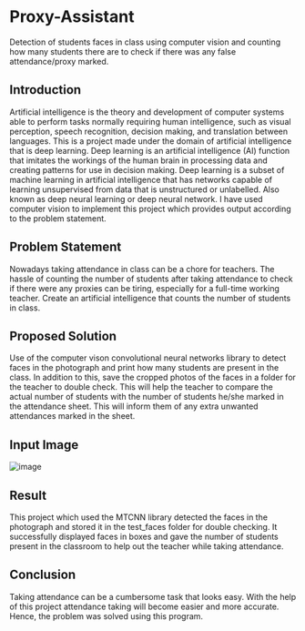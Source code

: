 # Proxy-Assistant
Detection of students faces in class using computer vision and counting how many students there are to check if there was any false attendance/proxy marked.

## Introduction
Artificial intelligence is the theory and development of computer systems able to perform tasks normally requiring human intelligence, such as visual perception, speech recognition, decision making, and translation between languages. This is a project made under the domain of artificial intelligence that is deep learning. Deep learning is an artificial intelligence (AI) function that imitates the workings of the human brain in processing data and creating patterns for use in decision making. Deep learning is a subset of machine learning in artificial intelligence that has networks capable of learning unsupervised from data that is unstructured or unlabelled. Also known as deep neural learning or deep neural network. I have used computer vision to implement this project which provides output according to the problem statement.

## Problem Statement 
Nowadays taking attendance in class can be a chore for teachers. The hassle of counting the number of students after taking attendance to check if there were any proxies can be tiring, especially for a full-time working teacher. Create an artificial intelligence that counts the number of students in class. 

## Proposed Solution
Use of the computer vison convolutional neural networks library to detect faces in the photograph and print how many students are present in the class. In addition to this, save the cropped photos of the faces in a folder for the teacher to double check. This will help the teacher to compare the actual number of students with the number of students he/she marked in the attendance sheet. This will inform them of any extra unwanted attendances marked in the sheet.

## Input Image
![image](https://user-images.githubusercontent.com/64376922/114841905-f7826b80-9df5-11eb-9887-19593db060c4.png)

## Result
This project which used the MTCNN library detected the faces in the photograph and stored it in the test_faces folder for double checking. It successfully displayed faces in boxes and gave the number of students present in the classroom to help out the teacher while taking attendance.

## Conclusion
Taking attendance can be a cumbersome task that looks easy. With the help of this project attendance taking will become easier and more accurate. Hence, the problem was solved using this program.  

